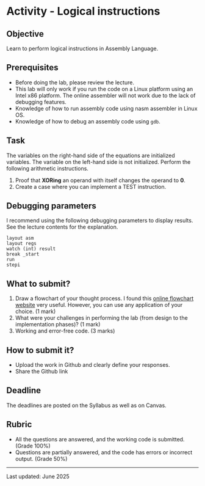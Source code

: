 

# Activity - Logical instructions

## Objective

Learn to perform logical instructions in Assembly Language.

## Prerequisites

- Before doing the lab, please review the lecture.
- This lab will only work if you run the code on a Linux platform using an Intel x86 platform. The online assembler will not work due to the lack of debugging features.
- Knowledge of how to run assembly code using nasm assembler in Linux OS.
- Knowledge of how to debug an assembly code using `gdb`.

## Task

The variables on the right-hand side of the equations are initialized variables. The variable on the left-hand side is not initialized. Perform the following arithmetic instructions.

1. Proof that **XORing** an operand with itself changes the operand to **0**.
2. Create a case where you can implement a TEST instruction.

## Debugging parameters

I recommend using the following debugging parameters to display results. See the lecture contents for the explanation.

```
layout asm
layout regs
watch (int) result
break _start
run
stepi
```

## What to submit?

1. Draw a flowchart of your thought process. I found this [online flowchart website](http://www.draw.io/) very useful. However, you can use any application of your choice. (1 mark)
2. What were your challenges in performing the lab (from design to the implementation phases)? (1 mark)
3. Working and error-free code. (3 marks)

## How to submit it?

- Upload the work in Github and clearly define your responses.
- Share the Github link

## Deadline

The deadlines are posted on the Syllabus as well as on Canvas.

## Rubric

- All the questions are answered, and the working code is submitted. (Grade 100%)
- Questions are partially answered, and the code has errors or incorrect output. (Grade 50%)

------

Last updated: June 2025
